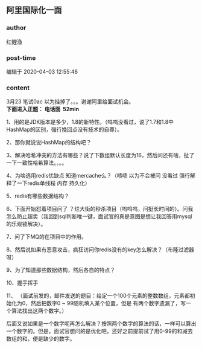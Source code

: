 ## 阿里国际化一面
### author 
红鲤渔
### post-time 

编辑于  2020-04-03 12:55:46
### content 
<div class="post-topic-des nc-post-content">
 <div>
  3月23 笔试0ac 以为挂掉了。。。谢谢阿里给面试机会。
 </div>
 <div>
  <strong>
   下面进入正题： 电话面  52min
  </strong>
 </div>
 <div>
  <p>
   1、用的是JDK版本是多少，1.8的新特性。（呜呜没看过，说了1.7和1.8中HashMap的区别，强行挽回点没有技术的自尊）。
  </p>
  <p>
   2、那你就说说HashMap的结构吧？
  </p>
  <p>
   3、解决哈希冲突的方法有哪些？说了下数组默认长度为16，然后问还有啥，扯了一下一致性哈希算法。。。。
  </p>
  <p>
   4、为啥选用redis优缺点 知道mercache么？（啧啧 以为不会被问 没看过 强行解释了一下redis单线程 内存 持久化）
  </p>
  <p>
   5、redis有哪些数据结构？
  </p>
  <p>
   6、下面开始怼着项目问了 ？烂大街的秒杀项目（呜呜呜，问挺长时间的）。问我怎么防止超卖（我回到sql判断唯一键，面试官的真是意图是想让我回答用mysql的乐观锁解决）。
  </p>
  <p>
   7、问了下MQ的在项目中的作用。
  </p>
  <p>
   8、然后说如果有恶意攻击，疯狂访问你redis没有的key怎么解决？（布隆过滤器呀）
  </p>
  <p>
   9、为了知道那些数据结构，然后各自的特点？
  </p>
  <p>
   10、握手挥手
  </p>
  <p>
   11、 （面试前发的，邮件发送的题目：给定一个100个元素的整数数组，元素都初始化为0，然后把数字0 ~ 99随机填入某个位置，但是 有两个数字遗漏了，写一个算法找出这两个数字。）
  </p>
  <p>
   后面又说如果是一个数字呢再怎么解决？按照两个数字的算法的话，一样可以算出一个数字的。但是，面试官想问的是优化吧，还好之前提前试了用0-99的和减去数组的和，便是缺少的数字。
  </p>
  <br/>
 </div>
</div>
